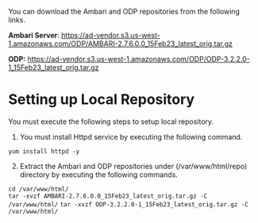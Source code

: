 You can download the Ambari and ODP repositories from the following links. 

**Ambari Server**:  https://ad-vendor.s3.us-west-1.amazonaws.com/ODP/AMBARI-2.7.6.0.0_15Feb23_latest_orig.tar.gz

**ODP:** https://ad-vendor.s3.us-west-1.amazonaws.com/ODP/ODP-3.2.2.0-1_15Feb23_latest_orig.tar.gz

# Setting up Local Repository

You must execute the following steps to setup local repository. 

1. You must install Httpd service by executing the following command. 

`yum install httpd -y`

2. Extract the Ambari and ODP repositories under (/var/www/html/repo) directory by executing the following commands.

`cd /var/www/html/`\
`tar -xvzf AMBARI-2.7.6.0.0_15Feb23_latest_orig.tar.gz -C /var/www/html/`
`tar -xvzf ODP-3.2.2.0-1_15Feb23_latest_orig.tar.gz -C /var/www/html/`

